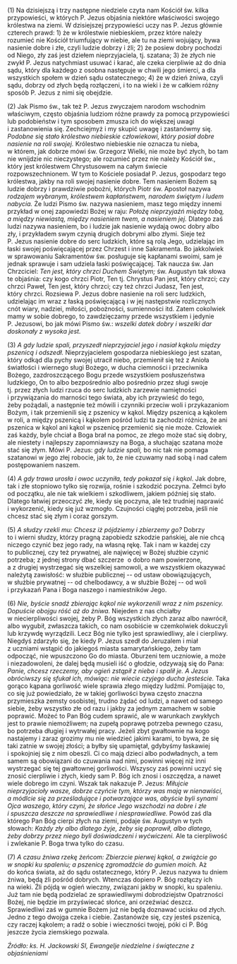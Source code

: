 
\(1\) Na dzisiejszą i trzy następne niedziele czyta nam Kościół
św. kilka przypowieści, w których P. Jezus objaśnia niektóre właściwości
swojego królestwa na ziemi. W dzisiejszej przypowieści uczy nas P. Jezus
głównie czterech prawd: 1) że w królestwie niebieskiem, przez które
należy rozumieć nie Kościół triumfujący w niebie, ale tu na ziemi
wojujący, bywa nasienie dobre i złe, czyli ludzie dobrzy i źli; 2)
że posiew dobry pochodzi od Niego, zły zaś jest dziełem nieprzyjaciela,
tj. szatana; 3) że złych nie zwykł P. Jezus natychmiast usuwać i karać,
ale czeka cierpliwie aż do dnia sądu, który dla każdego z osobna
następuje w chwili jego śmierci, a dla wszystkich społem w dzień sądu
ostatecznego; 4) że w dzień żniwa, czyli sądu, dobrzy od złych będą
rozłączeni, i to na wieki i że w całkiem różny sposób P. Jezus z nimi
się obejdzie.

\(2\) Jak Pismo św., tak też P. Jezus zwyczajem narodom wschodnim
właściwym, często objaśnia ludziom różne prawdy za pomocą przypowieści
lub podobieństw i tym sposobem zmusza ich do większej uwagi
i zastanowienia się. Zechciejmyż i my skupić uwagę i zastanówmy się.
*Podobne się stało królestwo niebieskie człowiekowi, który posiał dobre
nasienie na roli swojej.* Królestwo niebieskie nie oznacza tu nieba,
w którem, jak dobrze mówi św. Grzegorz Wielki, nie może być złych, bo
tam nie wnijdzie nic nieczystego; ale rozumieć przez nie należy Kościół
św., który jest królestwem Chrystusowem na całym świecie
rozpowszechnionem. W tym to Kościele posiadał P. Jezus, gospodarz tego
królestwa, jakby na roli swojej nasienie dobre. Tem nasieniem Bożem są
ludzie dobrzy i prawdziwie pobożni, których Piotr św. Apostoł nazywa
*rodzajem wybranym, królestwem kapłaństwem, narodem świętym i ludem
nabycia.* Że ludzi Pismo św. nazywa nasieniem, masz tego między innemi
przykład w onej zapowiedzi Bożej w raju: *Położę nieprzyjaźń między
tobą, a między niewiastą, między nasieniem twem, a nasieniem jej.*
Dlatego zaś ludzi nazywa nasieniem, bo i ludzie jak nasienie wydają owoc
dobry albo zły, i przykładem swym czynią drugich dobrymi albo złymi.
Sieje też P. Jezus nasienie dobre do serc ludzkich, które są rolą Jego,
udzielając im łaski swojej poświęcającej przez Chrzest i inne
Sakramenta. Bo jakkolwiek w sprawowaniu Sakramentów św. posługuje się
kapłanami swoimi, sam je jednak sprawuje i sam udziela łaski
poświęcającej. Tak naucza św. Jan Chrzciciel: *Ten jest, który chrzci
Duchem Świętym;* św. Augustyn tak słowa te objaśnia: czy kogo chrzci
Piotr, Ten tj. Chrystus Pan jest, który chrzci; czy chrzci Paweł, Ten
jest, który chrzci; czy też chrzci Judasz, Ten jest, który chrzci.
Rozsiewa P. Jezus dobre nasienie na roli serc ludzkich, udzielając im
wraz z łaską poświęcającą i w jej następstwie rozlicznych cnót wiary,
nadziei, miłości, pobożności, sumienności itd. Zatem cokolwiek mamy
w sobie dobrego, to zawdzięczamy przede wszystkiem i jedynie
P. Jezusowi, bo jak mówi Pismo św.: *wszelki datek dobry i wszelki dar
doskonały z wysoka jest.*

\(3\) *A gdy ludzie spali, przyszedł nieprzyjaciel jego i nasiał kąkolu
między pszenicą i odszedł.* Nieprzyjacielem gospodarza niebieskiego jest
szatan, który odkąd dla pychy swojej utracił niebo, przemienił się też
z Anioła światłości i wiernego sługi Bożego, w ducha ciemności
i przeciwnika Bożego, zazdroszczącego Bogu przede wszystkiem
posłuszeństwa ludzkiego, On to albo bezpośrednio albo pośrednio przez
sługi swoje tj. przez złych ludzi rzuca do serc ludzkich zarzewie
namiętności i przywiązania do marności tego świata, aby ich przywieść
do tego, żeby pożądali, a następnie też mówili i czynniki przeciw woli
i przykazaniom Bożym, i tak przemienili się z pszenicy w kąkol. Między
pszenicą a kąkolem w roli, a między pszenicą i kąkolem pośród ludzi ta
zachodzi różnica, że ani pszenica w kąkol ani kąkol w pszenicę
przemienić się nie może. Człowiek zaś każdy, byle chciał a Boga brał
na pomoc, ze złego może stać się dobry, ale niestety i najlepszy
zapomniawszy na Boga, a słuchając szatana może stać się złym. Mówi
P. Jezus: *gdy ludzie spali,* bo nic tak nie pomaga szatanowi w jego
złej robocie, jak to, że nie czuwamy nad sobą i nad całem postępowaniem
naszem.

\(4\) *A gdy trawa urosła i owoc uczyniła, tedy pokazał się i kąkol*.
Jak dobre, tak i złe stopniowo tylko się rozwija, rośnie i szkodzić
poczyna. Zełmci było od początku, ale nie tak wielkiem i szkodliwem,
jakiem później się stało. Dlatego łatwiej przeoczyć złe, kiedy się
poczyna, ale też trudniej naprawić i wykorzenić, kiedy się już wzmogło.
Czujności ciągłej potrzeba, jeśli nie chcesz stać się złym i coraz
gorszym.

\(5\) *A słudzy rzekli mu: Chcesz iż pójdziemy i zbierzemy go?* Dobrzy
to i wierni słudzy, którzy pragną zapobiedz szkodzie pańskiej, ale nie
chcą niczego czynić bez jego rady, na własną rękę. Tak i nam w każdej
czy to publicznej, czy też prywatnej, ale najwięcej w Bożej służbie
czynić potrzeba; z jednej strony dbać szczerze  o dobro nam powierzone,
a z drugiej wystrzegać się wszelkiej samowoli, a we wszystkiem okazywać
należytą zawisłość: w służbie publicznej -- od ustaw obowiązujących,
w służbie prywatnej -- od chelbodawcy, a w służbie Bożej -- od woli
i przykazań Pana i Boga naszego i namiestników Jego.

\(6\) *Nie, byście snadź zbierając kąkol nie wykorzenili wraz z nim
pszenicy. Dopuście obojgu róść aż do żniwa.* Niejeden z nas chciałby
w niecierpliwości swojej, żeby P. Bóg wszystkich złych zaraz albo
nawrócił, albo wygubił, zwłaszcza takich, co nam osobiście w czemkolwiek
dokuczyli lub krzywdę wyrządzili. Lecz Bóg nie tylko jest sprawiedliwy,
ale i cierpliwy. Niegdyś zdarzyło się, że kiedy P. Jezus szedł
do Jeruzalem i miał z uczniami wstąpić do jakiegoś miasta
samarytańskiego, żeby tam odpocząć, nie wpuszczono Go do miasta.
Oburzeni tem uczniowie, a może i niezadowoleni, że dalej będą musieli
iść o głodzie, odzywają się do Pana: *Panie, chcesz rzeczemy, aby ogień
zstąpił z nieba i spalił je. A Jezus obróciwszy się sfukał ich, mówiąc:
nie wiecie czyjego ducha jesteście.* Taka gorąco kąpana gorliwość wiele
sprawia złego między ludźmi. Pomijając to, co się już powiedziało,
że w takiej gorliwości bywa często znaczna przymieszka zemsty osobistej,
trudno żądać od ludzi, a nawet od samego siebie, żeby wszystko złe
od razu i jakby za jednym zamachem w sobie poprawić. Możeć to Pan Bóg
cudem sprawić, ale w warunkach zwykłych jest to prawie niemożliwem;
na zupełą poprawę potrzeba pewnego czasu, bo potrzeba długiej
i wytrwałej pracy. Jeżeli zbyt gwałtownie na kogo nastajemy i zaraz
grozimy mu nie wiedzieć jakimi karami, to bywa, że się taki zatnie
w swojej złości; a byłby się upamiętał, gdybyśmy łaskawiej i spokojniej
się z nim obeszli. Ci co mają dzieci albo podwładnych, a tem samem są
obowiązani do czuwania nad nimi, powinni więcej niż inni wystrzegać się
tej gwałtownej gorliwości. Wszyscy zaś powinni uczyć się znosić
cierpliwie i złych, kiedy sam P. Bóg ich znosi i oszczędza, a nawet
wiele dobrego im czyni. Wszak tak nakazuje P. Jezus: *Miłujcie
nieprzyjacioły wasze, dobrze czyńcie tym, którzy was mają w nienawiści,
a módlcie się za prześladujące i potwarzające was, abyście byli synami
Ojca waszego, który czyni, że słońce Jego wszchodzi na dobre i złe
i spuszcza deszcze na sprawiedliwe i niesprawiedliwe.* Powód zaś dla
którego Pan Bóg cierpi złych na ziemi, podaje św. Augustyn w tych
słowach: *Każdy zły albo dlatego żyje, żeby się poprawił, albo dlatego,
żeby dobrzy przez niego byli doświadczeni i wyćwiczeni.* Ale ta
cierpliwość i zwlekanie P. Boga trwa tylko do czasu.

\(7\) *A czasu żniwa rzekę żeńcom: Zbierzcie pierwej kąkol, a zwiążcie
go w snopki ku spaleniu; a pszenicę zgromadźcie do gumien moich.* Aż
do końca świata, aż do sądu ostatecznego, który P. Jezus nazywa tu dniem
żniwa, będą źli pośród dobrych. Wtenczas dopiero P. Bóg rozłączy ich
na wieki. Źli pójdą w ogień wieczny, związani jakby w snopki, ku
spaleniu. Już tam nie będą podzielać ze sprawiedliwymi dobrodziejstw
Opatrzności Bożej, nie będzie im przyświecać słońce, ani orzeźwiać
deszcz. Sprawiedliwi zaś w gumnie Bożem już nie będą doznawać ucisku
od złych. Jedno z tego dwojga czeka i ciebie. Zastanówże się, czy jesteś
pszenicą, czy raczej kąkolem; a radź o sobie i wieczności twojej, póki
ci P. Bóg jeszcze życia ziemskiego pozwala.

*Źródło: ks. H. Jackowski SI, Ewangelje niedzielne i świąteczne z objaśnieniami*
